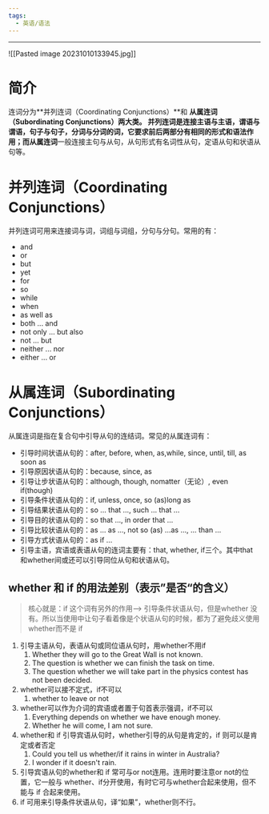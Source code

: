 ```yaml
---
tags:
  - 英语/语法
---
```

---
![[Pasted image 20231010133945.jpg]]

# 简介
连词分为**并列连词（Coordinating Conjunctions）**和 **从属连词（Subordinating Conjunctions）**两大类。
**并列连词**是连接主语与主语，谓语与谓语，句子与句子，分词与分词的词，它要求前后两部分有相同的形式和语法作用；而**从属连词**一般连接主句与从句，从句形式有名词性从句，定语从句和状语从句等。

# 并列连词（Coordinating Conjunctions）
并列连词可用来连接词与词，词组与词组，分句与分句。常用的有：
- and
- or
- but
- yet
- for
- so
- while
- when
- as well as
- both ... and
- not only ... but also
- not ... but
- neither ... nor
- either ... or

# 从属连词（Subordinating Conjunctions）
从属连词是指在复合句中引导从句的连结词。常见的从属连词有：
- 引导时间状语从句的：after, before, when, as,while, since, until, till, as soon as
- 引导原因状语从句的：because, since, as
- 引导让步状语从句的：although, though, nomatter（无论）, even if(though)
- 引导条件状语从句的：if, unless, once, so (as)long as
- 引导结果状语从句的：so … that …, such … that …
- 引导目的状语从句的：so that …, in order that …
- 引导比较状语从句的：as … as …, not so (as) …as …, … than …
- 引导方式状语从句的：as if …
- 引导主语，宾语或表语从句的连词主要有：that, whether, if三个。其中that 和whether间或还可以引导同位从句和状语从句。
## whether 和 if 的用法差别（表示”是否“的含义）

> 核心就是：if 这个词有另外的作用--> 引导条件状语从句，但是whether 没有。所以当使用中让句子看着像是个状语从句的时候，都为了避免歧义使用whether而不是 if

1. 引导主语从句，表语从句或同位语从句时，用whether不用if
	1. Whether they will go to the Great Wall is not known.
	2. The question is whether we can finish the task on time.
	3. The question whether we will take part in the physics contest has not been decided.
2. whether可以接不定式，if不可以
	1. whether to leave or not
3. whether可以作为介词的宾语或者置于句首表示强调，if不可以
	1. Everything depends on whether we have enough money.
	2. Whether he will come, I am not sure.
4. whether和 if 引导宾语从句时，whether引导的从句是肯定的，if 则可以是肯定或者否定
	1. Could you tell us whether/if it rains in winter in Australia?
	2. I wonder if it doesn't rain. 
5. 引导宾语从句的whether和 if 常可与or not连用。连用时要注意or not的位置，它一般与 whether、if分开使用，有时它可与whether合起来使用，但不能与 if 合起来使用。
6. if 可用来引导条件状语从句，译“如果”，whether则不行。